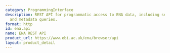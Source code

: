 ```yaml
---
category: ProgrammingInterface
description: REST API for programmatic access to ENA data, including sequence retrieval
  and metadata queries.
format: http
id: ena.api
name: ENA REST API
product_url: https://www.ebi.ac.uk/ena/browser/api
layout: product_detail
---
```

